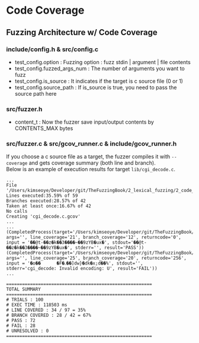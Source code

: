# Code Coverage

## Fuzzing Architecture w/ Code Coverage

### include/config.h & src/config.c

- test_config.option : Fuzzing option : fuzz stdin | argument | file contents
- test_config.fuzzed_args_num : The number of arguments you want to fuzz
- test_config.is_source : It indicates if the target is c source file (0 or 1)
- test_config.source_path : If is_source is true, you need to pass the source path here

### src/fuzzer.h

- content_t : Now the fuzzer save input/output contents by CONTENTS_MAX bytes

### src/fuzzer.c & src/gcov_runner.c & include/gcov_runner.h

If you choose a c source file as a target, the fuzzer compiles it with `--coverage` and gets coverage summary (both line and branch).<br>
Below is an example of execution results for target `lib/cgi_decode.c`.

```
...
File '/Users/kimseoye/Developer/git/TheFuzzingBook/2_lexical_fuzzing/2_code_coverage/fuzzing_architecture/lib/cgi_decode.c'
Lines executed:35.59% of 59
Branches executed:28.57% of 42
Taken at least once:16.67% of 42
No calls
Creating 'cgi_decode.c.gcov'
...
...
(CompletedProcess(target='/Users/kimseoye/Developer/git/TheFuzzingBook/2_lexical_fuzzing/2_code_coverage/fuzzing_architecture/lib/cgi_decode', args='', line_coverage='21', branch_coverage='12', returncode='0', input = '��@t-��z�k��3����~��9zYB�ux�', stdout='��@t-��z�k��3����~��9zYB�ux�', stderr='', result='PASS'))
(CompletedProcess(target='/Users/kimseoye/Developer/git/TheFuzzingBook/2_lexical_fuzzing/2_code_coverage/fuzzing_architecture/lib/cgi_decode', args='', line_coverage='25', branch_coverage='20', returncode='256', input = '�o��      �F�ۦ��]dw}�dk̏�x;d��%', stdout='', stderr='cgi_decode: Invalid encoding: U', result='FAIL'))
...

=======================================================
TOTAL SUMMARY
=======================================================
# TRIALS : 100
# EXEC TIME : 118503 ms
# LINE COVERED : 34 / 97 = 35%
# BRANCH COVERED : 28 / 42 = 67%
# PASS : 72
# FAIL : 28
# UNRESOLVED : 0
=======================================================
```